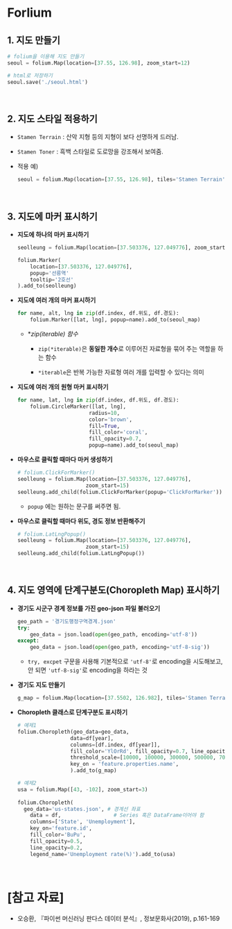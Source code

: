 # Forlium

## 1. 지도 만들기

```python
# folium을 이용해 지도 만들기
seoul = folium.Map(location=[37.55, 126.98], zoom_start=12)

# html로 저장하기
seoul.save('./seoul.html') 
```

<br>

## 2. 지도 스타일 적용하기

- `Stamen Terrain` : 산악 지형 등의 지형이 보다 선명하게 드러남.

- `Stamen Toner` : 흑백 스타일로 도로망을 강조해서 보여줌.

- 적용 예)

  ```python
  seoul = folium.Map(location=[37.55, 126.98], tiles='Stamen Terrain', zoom_start=12)
  ```

<br>

## 3. 지도에 마커 표시하기

- **지도에 하나의 마커 표시하기**

  ```python
  seolleung = folium.Map(location=[37.503376, 127.049776], zoom_start=15)
  
  folium.Marker(
      location=[37.503376, 127.049776],
      popup='선릉역'
      tooltip='2호선'
  ).add_to(seolleung)
  ```

- **지도에 여러 개의 마커 표시하기**

  ```python
  for name, alt, lng in zip(df.index, df.위도, df.경도):
      folium.Marker([lat, lng], popup=name).add_to(seoul_map)
  ```

  - **zip(*iterable) 함수**

    - `zip(*iterable)`은 **동일한 개수**로 이루어진 자료형을 묶어 주는 역할을 하는 함수

    - `*iterable`은 반복 가능한 자료형 여러 개를 입력할 수 있다는 의미

- **지도에 여러 개의 원형 마커 표시하기**

  ```python
  for name, lat, lng in zip(df.index, df.위도, df.경도):
      folium.CircleMarker([lat, lng],
                         radius=10,
                         color='brown',
                         fill=True,
                         fill_color='coral',
                         fill_opacity=0.7,
                         popup=name).add_to(seoul_map)
  ```

- **마우스로 클릭할 때마다 마커 생성하기**

  ```python
  # folium.ClickForMarker()
  seolleung = folium.Map(location=[37.503376, 127.049776],
                        zoom_start=15)
  seolleung.add_child(folium.ClickForMarker(popup='ClickForMarker'))
  ```

  - `popup` 에는 원하는 문구를 써주면 됨.

- **마우스로 클릭할 때마다 위도, 경도 정보 반환해주기**

  ```python
  # folium.LatLngPopup()
  seolleung = folium.Map(location=[37.503376, 127.049776],
                        zoom_start=15)
  seolleung.add_child(folium.LatLngPopup())
  ```

<br>

## 4. 지도 영역에 단계구분도(Choropleth Map) 표시하기

- **경기도 시군구 경계 정보를 가진 geo-json 파일 불러오기**

  ```python
  geo_path = '경기도행정구역경계.json'
  try:
      geo_data = json.load(open(geo_path, encoding='utf-8'))
  except:
      geo_data = json.load(open(geo_path, encoding='utf-8-sig'))
  ```

  - `try, excpet` 구문을 사용해 기본적으로 `'utf-8'`로 encoding을 시도해보고, 안 되면 `'utf-8-sig'`로 encoding을 하라는 것

- **경기도 지도 만들기**

  ```python
  g_map = folium.Map(location=[37.5502, 126.982], tiles='Stamen Terrain', zoom_start=9)
  ```

- **Choropleth 클래스로 단계구분도 표시하기**

  ```python
  # 예제1
  folium.Choropleth(geo_data=geo_data,
                   data=df[year],
                   columns=[df.index, df[year]],
                   fill_color='YlOrRd', fill_opacity=0.7, line_opacity=0.3,
                   threshold_scale=[10000, 100000, 300000, 500000, 700000],
                   key_on = 'feature.properties.name',
                   ).add_to(g_map)
  ```

  ```python
  # 예제2
  usa = folium.Map([43, -102], zoom_start=3)
   
  folium.Choropleth(
  	geo_data='us-states.json', # 경계선 좌표
      data = df,                 # Series 혹은 DataFrame이어야 함
      columns=['State', 'Unemployment'],
      key_on='feature.id', 
      fill_color='BuPu',
      fill_opacity=0.5,
      line_opacity=0.2,
      legend_name='Unemployment rate(%)').add_to(usa)
  ```

<br>

# [참고 자료]

- 오승환, 『파이썬 머신러닝 판다스 데이터 분석』, 정보문화사(2019), p.161-169
